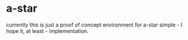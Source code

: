 # a-star
currently this is just a proof of concept environment for a-star simple - I hope it, at least - implementation.
